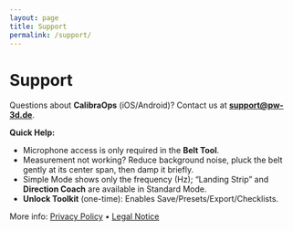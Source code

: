 ```yaml
---
layout: page
title: Support
permalink: /support/
---
```


# Support

Questions about **CalibraOps** (iOS/Android)? Contact us at **[support@pw-3d.de](mailto:support@pw-3d.de)**.

**Quick Help:**

- Microphone access is only required in the **Belt Tool**.
- Measurement not working? Reduce background noise, pluck the belt gently at its center span, then damp it briefly.
- Simple Mode shows only the frequency (Hz); “Landing Strip” and **Direction Coach** are available in Standard Mode.
- **Unlock Toolkit** (one-time): Enables Save/Presets/Export/Checklists.

More info: [Privacy Policy](/privacy/) • [Legal Notice](/legal/)
